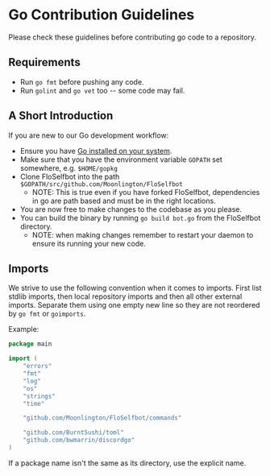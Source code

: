 # Go Contribution Guidelines

Please check these guidelines before contributing go code to a repository.

## Requirements

-   Run `go fmt` before pushing any code.
-   Run `golint` and `go vet` too -- some code may fail.

## A Short Introduction

If you are new to our Go development workflow:

-   Ensure you have [Go installed on your system](https://golang.org/doc/install).
-   Make sure that you have the environment variable `GOPATH` set somewhere, e.g. `$HOME/gopkg`
-   Clone FloSelfbot into the path `$GOPATH/src/github.com/Moonlington/FloSelfbot`
    -   NOTE: This is true even if you have forked FloSelfbot, dependencies in go are path based and must be in the right locations.
-   You are now free to make changes to the codebase as you please.
-   You can build the binary by running `go build bot.go` from the FloSelfbot directory.
    -   NOTE: when making changes remember to restart your daemon to ensure its running your new code.

## Imports

We strive to use the following convention when it comes to imports. First list stdlib imports, then local repository imports and then all other external imports. Separate them using one empty new line so they are not reordered by `go fmt` or `goimports`.

Example:
```go
package main

import (
	"errors"
	"fmt"
	"log"
	"os"
	"strings"
	"time"

	"github.com/Moonlington/FloSelfbot/commands"

	"github.com/BurntSushi/toml"
	"github.com/bwmarrin/discordgo"
)
```

If a package name isn't the same as its directory, use the explicit name.
